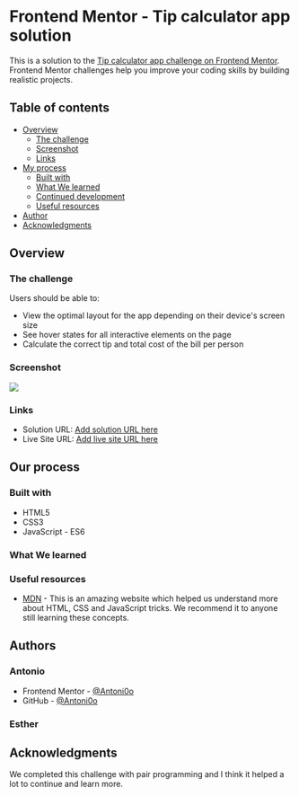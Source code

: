 # Frontend Mentor - Tip calculator app solution

This is a solution to the [Tip calculator app challenge on Frontend Mentor](https://www.frontendmentor.io/challenges/tip-calculator-app-ugJNGbJUX). Frontend Mentor challenges help you improve your coding skills by building realistic projects.

## Table of contents

- [Overview](#overview)
  - [The challenge](#the-challenge)
  - [Screenshot](#screenshot)
  - [Links](#links)
- [My process](#our-process)
  - [Built with](#built-with)
  - [What We learned](#what-we-learned)
  - [Continued development](#continued-development)
  - [Useful resources](#useful-resources)
- [Author](#author)
- [Acknowledgments](#acknowledgments)

## Overview

### The challenge

Users should be able to:

- View the optimal layout for the app depending on their device's screen size
- See hover states for all interactive elements on the page
- Calculate the correct tip and total cost of the bill per person

### Screenshot

![](./screenshot.jpg)

### Links

- Solution URL: [Add solution URL here]()
- Live Site URL: [Add live site URL here]()

## Our process

### Built with

- HTML5
- CSS3
- JavaScript - ES6


### What We learned


### Useful resources

- [MDN](https://developer.mozilla.org/) - This is an amazing website which helped us understand more about HTML, CSS and JavaScript tricks. We recommend it to anyone still learning these concepts.

## Authors

### Antonio

- Frontend Mentor - [@Antoni0o](https://www.frontendmentor.io/profile/Antoni0o)
- GitHub - [@Antoni0o](https://github.com/Antoni0o)

### Esther



## Acknowledgments

We completed this challenge with pair programming and I think it helped a lot to continue and learn more.
